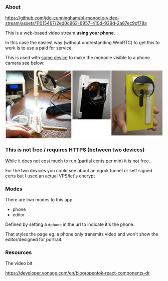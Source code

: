 ### About

https://github.com/jdc-cunningham/bl-monocle-video-stream/assets/11015467/2ed0c962-6957-410d-929d-2a87ec9df78a

This is a web-based video stream **using your phone**.

In this case the easiest way (without undrestanding WebRTC) to get this to work is to use a paid for service.

This is used with [some device](https://github.com/jdc-cunningham/bl-monocle-stuff) to make the monocle visible to a phone camera see below:

<img src="./mounts.jpg"/>

### This is not free / requires HTTPS (between two devices)

While it does not cost much to run (partial cents per min) it is not free.

For the two devices you could see about an ngrok tunnel or self signed certs but I used an actual VPS/let's encrypt

### Modes

There are two modes to this app:

* phone
* editor

Defined by setting a `#phone` in the url to indicate it's the phone.

That styles the page eg. a phone only transmits video and won't show the editor/designed for portrait.

### Resources

The video bit

https://developer.vonage.com/en/blog/opentok-react-components-dr
